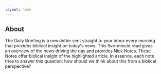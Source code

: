 ```yaml
---
layout: home
---
```


## About

The Daily Briefing is a newsletter sent straight to your inbox every morning that provides biblical insight on today's news. This five-minute read gives an overview of the news driving the day and provides Nick Notes. These Notes offer biblical insight of the highlighted article. In essence, each note tries to answer this question: how should we think about this from a biblical perspective?
